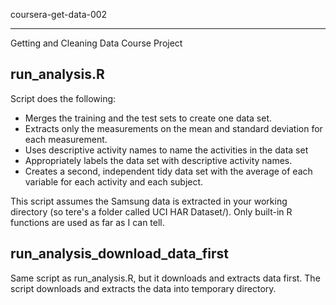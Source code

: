 coursera-get-data-002
_____________________

Getting and Cleaning Data Course Project

## run_analysis.R

Script does the following: 
* Merges the training and the test sets to create one data set.
* Extracts only the measurements on the mean and standard deviation for each measurement. 
* Uses descriptive activity names to name the activities in the data set
* Appropriately labels the data set with descriptive activity names. 
* Creates a second, independent tidy data set with the average of each variable for each activity and each subject.

This script assumes the Samsung data is extracted in your working directory (so tere's a folder called UCI HAR Dataset/). Only built-in R functions are used as far as I can tell.


## run_analysis_download_data_first

Same script as run_analysis.R, but it downloads and extracts data first. The script downloads and extracts the data into temporary directory.

